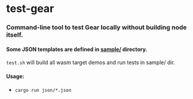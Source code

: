 # test-gear
### Command-line tool to test Gear locally without building node itself.

#### Some JSON templates are defined in [sample/](https://github.com/gear-tech/test-gear/tree/master/sample "json/") directory.
`test.sh` will build all wasm target demos and run tests in sample/ dir.
#### Usage:
- `cargo run json/*.json`
